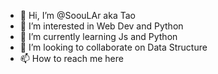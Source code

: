 - 👋 Hi, I’m @SoouLAr aka Tao
- 👀 I’m interested in Web Dev and Python
- 🌱 I’m currently learning Js and Python
- 💞️ I’m looking to collaborate on Data Structure
- 📫 How to reach me here

<!---
SoouLAr/SoouLAr is a ✨ special ✨ repository because its `README.md` (this file) appears on your GitHub profile.
You can click the Preview link to take a look at your changes.
--->

